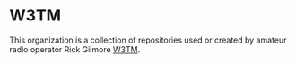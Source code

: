 # W3TM

This organization is a collection of repositories used or created by amateur radio operator Rick Gilmore [W3TM](https://qrz.com/db/W3TM).